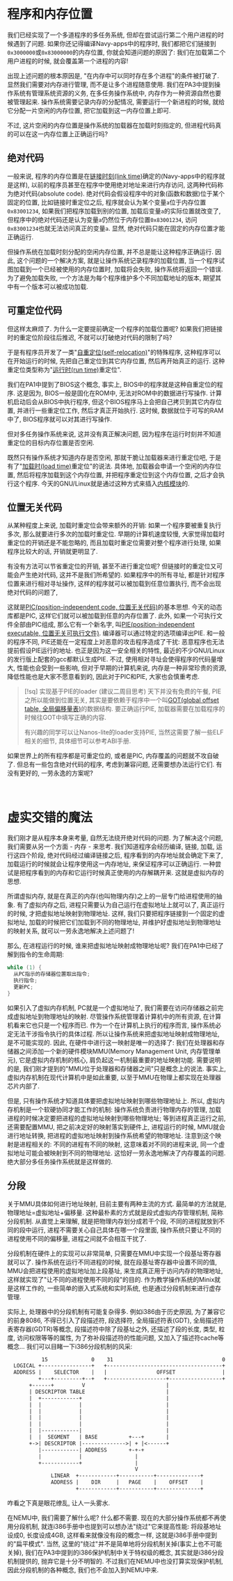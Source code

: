 # 程序和内存位置

我们已经实现了一个多道程序的多任务系统, 但却在尝试运行第二个用户进程的时候遇到了问题. 如果你还记得编译Navy-apps中的程序时, 我们都把它们链接到`0x3000000`或`0x83000000`的内存位置, 你就会知道问题的原因了: 我们在加载第二个用户进程的时候, 就会覆盖第一个进程的内容!

出现上述问题的根本原因是, "在内存中可以同时存在多个进程"的条件被打破了. 显然我们需要对内存进行管理, 而不是让多个进程随意使用. 我们在PA3中提到操作系统有管理系统资源的义务, 在多任务操作系统中, 内存作为一种资源自然也要被管理起来. 操作系统需要记录内存的分配情况, 需要运行一个新进程的时候, 就给它分配一片空闲的内存位置, 把它加载到这一内存位置上即可.

不过, 这片空闲的内存位置是操作系统的加载器在加载时刻指定的, 但进程代码真的可以在这一内存位置上正确运行吗?

## 绝对代码

一般来说, 程序的内存位置是在[链接时刻(link time)](https://en.wikipedia.org/wiki/Link_time)确定的(Navy-apps中的程序就是这样), 以前的程序员甚至在程序中使用绝对地址来进行内存访问, 这两种代码称为绝对代码(absolute code). 绝对代码会假设程序中的对象(函数和数据)位于某个固定的位置, 比如链接时重定位之后, 程序就会认为某个变量`a`位于内存位置`0x83001234`, 如果我们把程序加载到别的位置, 加载后变量`a`的实际位置就改变了, 但程序中的绝对代码还是认为变量`a`仍然位于内存位置`0x83001234`, 访问`0x83001234`也就无法访问真正的变量`a`. 显然, 绝对代码只能在固定的内存位置才能正确运行.

但操作系统在加载时刻分配的空闲内存位置, 并不总是能让这种程序正确运行. 因此, 这个问题的一个解决方案, 就是让操作系统记录程序的加载位置, 当一个程序试图加载到一个已经被使用的内存位置时, 加载将会失败, 操作系统将返回一个错误. 为了避免加载失败, 一个方法是为每个程序维护多个不同加载地址的版本, 期望其中有一个版本可以被成功加载.

## 可重定位代码

但这样太麻烦了. 为什么一定要提前确定一个程序的加载位置呢? 如果我们把链接时的重定位阶段往后推迟, 不就可以打破绝对代码的限制了吗?

于是有程序员开发了一类"[自重定位(self-relocation)](https://en.wikipedia.org/wiki/Self-relocation)"的特殊程序, 这种程序可以在开始运行的时候, 先把自己重定位到其它内存位置, 然后再开始真正的运行. 这种重定位类型称为"[运行时(run time)](https://en.wikipedia.org/wiki/Run_time_(program_lifecycle_phase))重定位".

我们在PA1中提到了BIOS这个概念, 事实上, BIOS中的程序就是这种自重定位的程序. 这是因为, BIOS一般是固化在ROM中, 无法对ROM中的数据进行写操作. 计算机启动后会从BIOS中执行程序, 但这个BIOS程序马上会把自己拷贝到其它内存位置, 并进行一些重定位工作, 然后才真正开始执行. 这时候, 数据就位于可写的RAM中了, BIOS程序就可以对其进行写操作.

但对多任务操作系统来说, 这并没有真正解决问题, 因为程序在运行时刻并不知道重定位的目标内存位置是否空闲.

既然只有操作系统才知道内存是否空闲, 那就干脆让加载器来进行重定位吧, 于是有了"[加载时(load time)](https://en.wikipedia.org/wiki/Loader_(computing))重定位"的说法. 具体地, 加载器会申请一个空闲的内存位置, 然后将程序加载到这个内存位置, 并把程序重定位到这个内存位置, 之后才会执行这个程序. 今天的GNU/Linux就是通过这种方式来插入[内核模块](https://en.wikipedia.org/wiki/Loadable_kernel_module)的.

## 位置无关代码

从某种程度上来说, 加载时重定位会带来额外的开销: 如果一个程序要被重复执行多次, 那么就要进行多次的加载时重定位. 早期的计算机速度较慢, 大家觉得加载时重定位的开销还是不能忽略的, 而且加载时重定位需要对整个程序进行处理, 如果程序比较大的话, 开销就更明显了.

有没有方法可以节省重定位的开销, 甚至不进行重定位呢? 但链接时的重定位又可能会产生绝对代码, 这并不是我们所希望的. 如果程序中的所有寻址, 都是针对程序位置来进行相对寻址操作, 这样的程序就可以被加载到任意位置执行, 而不会出现绝对代码的问题了,

这就是[PIC(position-independent code, 位置无关代码)](https://en.wikipedia.org/wiki/Position-independent_code)的基本思想. 今天的动态库都是PIC, 这样它们就可以被加载到任意的内存位置了. 此外, 如果一个可执行文件全部由PIC组成, 那么它有一个新名字, 叫[PIE(position-independent executable, 位置无关可执行文件)](https://en.wikipedia.org/wiki/Position-independent_code#PIE). 编译器可以通过特定的选项编译出PIE. 和一般的程序不同, PIE还能在一定程度上对恶意的攻击程序造成了干扰: 恶意程序也无法提前假设PIE运行的地址. 也正是因为这一安全相关的特性, 最近的不少GNU/Linux的发行版上配套的gcc都默认生成PIE. 不过, 使用相对寻址会使得程序的代码量增大, 性能也会受到一些影响, 但对于早期的计算机来说, 内存是一种非常珍贵的资源, 降低性能也是大家不愿意看到的, 因此对于PIC和PIE, 大家也会慎重考虑.

>[!sq] 实现基于PIE的loader (建议二周目思考)
>天下并没有免费的午餐, PIE之所以能做到位置无关, 其实是要依赖于程序中一个叫[GOT(global offset table, 全局偏移量表)](https://www.technovelty.org/linux/plt-and-got-the-key-to-code-sharing-and-dynamic-libraries.html)的数据结构. 要正确运行PIE, 加载器需要在加载程序的时候往GOT中填写正确的内容.
>
>有兴趣的同学可以让Nanos-lite的loader支持PIE, 当然这需要了解一些ELF相关的细节, 具体细节可以参考ABI手册.

如果世界上的所有程序都是可重定位的, 或者是PIC, 内存覆盖的问题就不攻自破了. 但总有一些包含绝对代码的程序, 考虑到兼容问题, 还需要想办法运行它们. 有没有更好的, 一劳永逸的方案呢?

<br>

# 虚实交错的魔法

我们刚才是从程序本身来考量, 自然无法绕开绝对代码的问题. 为了解决这个问题, 我们需要从另一个方面 - 内存 - 来思考. 我们知道程序会经历编译, 链接, 加载, 运行这四个阶段, 绝对代码经过编译链接之后, 程序看到的内存地址就会确定下来了, 加载运行的时候就会让程序使用这一内存地址, 来保证程序可以正确运行. 一种尝试是把程序看到的内存和它运行时候真正使用的内存解耦开来. 这就是虚拟内存的思想.

所谓虚拟内存, 就是在真正的内存(也叫物理内存)之上的一层专门给进程使用的抽象. 有了虚拟内存之后, 进程只需要认为自己运行在虚拟地址上就可以了, 真正运行的时候, 才把虚拟地址映射到物理地址. 这样, 我们只要把程序链接到一个固定的虚拟地址, 加载的时候把它们加载到不同的物理地址, 并维护好虚拟地址到物理地址的映射关系, 就可以一劳永逸地解决上述问题了!

那么, 在进程运行的时候, 谁来把虚拟地址映射成物理地址呢? 我们在PA1中已经了解到指令的生命周期:

```c
while (1) {
  从PC指示的存储器位置取出指令;
  执行指令;
  更新PC;
}
```

如果引入了虚拟内存机制, PC就是一个虚拟地址了, 我们需要在访问存储器之前完成虚拟地址到物理地址的映射. 尽管操作系统管理着计算机中的所有资源, 在计算机看来它也只是一个程序而已. 作为一个在计算机上执行的程序而言, 操作系统必定无法干涉指令执行的具体过程. 所以让操作系统来把虚拟地址映射成物理地址, 是不可能实现的. 因此, 在硬件中进行这一映射是唯一的选择了: 我们在处理器和存储器之间添加一个新的硬件模块MMU(Memory Management Unit, 内存管理单元), 它是虚拟内存机制的核心, 肩负起这一机制最重要的地址映射功能. 需要说明的是, 我们刚才提到的"MMU位于处理器和存储器之间"只是概念上的说法. 事实上, 虚拟内存机制在现代计算机中是如此重要, 以至于MMU在物理上都实现在处理器芯片内部了.

但是, 只有操作系统才知道具体要把虚拟地址映射到哪些物理地址上. 所以, 虚拟内存机制是一个软硬协同才能工作的机制: 操作系统负责进行物理内存的管理, 加载进程的时候决定要把进程的虚拟地址映射到哪些物理地址; 等到进程真正运行之前, 还需要配置MMU, 把之前决定好的映射落实到硬件上, 进程运行的时候, MMU就会进行地址转换, 把进程的虚拟地址映射到操作系统希望的物理地址. 注意到这个映射是进程相关的: 不同的进程有不同的映射, 这意味着对不同的进程来说, 同一个虚拟地址可能会被映射到不同的物理地址. 这恰好一劳永逸地解决了内存覆盖的问题. 绝大部分多任务操作系统就是这样做的.

## 分段

关于MMU具体如何进行地址映射, 目前主要有两种主流的方式. 最简单的方法就是, 物理地址=虚拟地址+偏移量. 这种最朴素的方式就是段式虚拟内存管理机制, 简称分段机制. 从直觉上来理解, 就是把物理内存划分成若干个段, 不同的进程就放到不同的段中运行, 进程不需要关心自己具体在哪一个段里面, 操作系统只要让不同的进程使用不同的偏移量, 进程之间就不会相互干扰了.

分段机制在硬件上的实现可以非常简单, 只需要在MMU中实现一个段基址寄存器就可以了. 操作系统在运行不同进程的时候, 就在段基址寄存器中设置不同的值, MMU会把进程使用的虚拟地址加上段基址, 来生成真正用于访问内存的物理地址, 这样就实现了"让不同的进程使用不同的段"的目的. 作为教学操作系统的Minix就是这样工作的, 一些简单的嵌入式系统和实时系统, 也是通过分段机制来进行虚存管理.

实际上, 处理器中的分段机制有可能复杂得多. 例如i386由于历史原因, 为了兼容它的前身8086, 不得已引入了段描述符, 段选择符, 全局描述符表(GDT), 全局描述符表寄存器(GDTR)等概念, 段描述符中除了段基址之外, 还描述了段的长度, 类型, 粒度, 访问权限等等的属性, 为了弥补段描述符的性能问题, 又加入了描述符cache等概念... 我们可以目睹一下i386分段机制的风采:

```txt
           15              0    31                                   0
  LOGICAL +----------------+   +-------------------------------------+
  ADDRESS |    SELECTOR    |   |                OFFSET               |
          +---+---------+--+   +-------------------+-----------------+
       +------+         V                          |
       | DESCRIPTOR TABLE                          |
       |  +------------+                           |
       |  |            |                           |
       |  |            |                           |
       |  |            |                           |
       |  |            |                           |
       |  |------------|                           |
       |  |  SEGMENT   | BASE          +---+       |
       +->| DESCRIPTOR |-------------->| + |<------+
          |------------| ADDRESS       +-+-+
          |            |                 |
          +------------+                 |
                                         V
              LINEAR  +------------+-----------+--------------+
              ADDRESS |    DIR     |   PAGE    |    OFFSET    |
                      +------------+-----------+--------------+
```

咋看之下真是眼花缭乱, 让人一头雾水.

在NEMU中, 我们需要了解什么呢? 什么都不需要. 现在的大部分操作系统都不再使用分段机制, 就连i386手册中也提到可以想办法"绕过"它来提高性能: 将段基地址设成0, 长度设成4GB, 这样看来就像没有段的概念一样, 这就是i386手册中提到的"扁平模式". 当然, 这里的"绕过"并不是简单地将分段机制关掉(事实上也不可能关掉), 我们在PA3中提到的i386保护机制中关于特权级的概念, 其实就是i386分段机制提供的, 抛弃它是十分不明智的. 不过我们在NEMU中也没打算实现保护机制, 因此分段机制的各种概念, 我们也不会加入到NEMU中来.